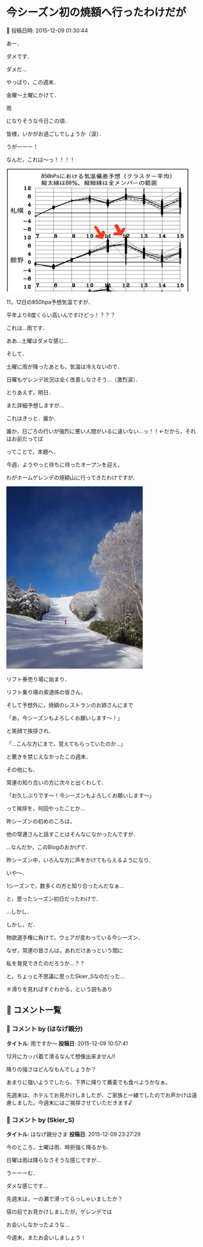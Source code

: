 # 今シーズン初の焼額へ行ったわけだが

📅 投稿日時: 2015-12-09 01:30:44

あー．


ダメです．


ダメだ…


やっぱり，この週末．


金曜～土曜にかけて．


雨


になりそうな今日この頃．


皆様，いかがお過ごしでしょうか（涙）．





うがーーー！


なんだ，これは～っ！！！！




![608b7a7f13fddc7d4080f3af9c421579.jpg](images/608b7a7f13fddc7d4080f3af9c421579.jpg)




11，12日の850hpa予想気温ですが．


平年より8度くらい高いんですけどっ！？？？





これは…雨です．


ああ…土曜はダメな感じ…


そして．


土曜に雨が降ったあとも，気温は冷えないので．


日曜もゲレンデ状況は全く改善しなさそう…（激烈涙）．





とりあえず，明日．


また詳細予想しますが…


これはきっと．誰か．


誰か，日ごろの行いが強烈に悪い人間がいるに違いない…っ！！←だから，それはお前だってば





ってことで，本題へ．





今週，ようやっと待ちに待ったオープンを迎え，


わがホームゲレンデの焼額山に行ってきたわけですが．




![c6a7be44d039b7991fe842edd6665f8c.jpg](images/c6a7be44d039b7991fe842edd6665f8c.jpg)




リフト券売り場に始まり．


リフト乗り場の索道係の皆さん，


そして予想外に，焼額のレストランのお姉さんにまで


「あ，今シーズンもよろしくお願いします～！」


と笑顔で挨拶され．


「…こんな方にまで，覚えてもらっていたのか…」


と驚きを禁じえなかったこの週末．





その他にも．


常連の知り合いの方に次々と出くわして．


「お久しぶりです～！今シーズンもよろしくお願いします～」


って挨拶を，何回やったことか…





昨シーズンの初めのころは，


他の常連さんと話すことはそんなになかったんですが．


…なんだか，このBlogのおかげで．


昨シーズン中，いろんな方に声をかけてもらえるようになり．


いや～．


1シーズンで，数多くの方と知り合ったんだなぁ…


と，思ったシーズン初日だったわけで．





…しかし．


しかし，だ．


物欲選手権に負けて，ウェアが変わっている今シーズン．


なぜ，常連の皆さんは，あれだけあっという間に


私を発見できたのだろうか…？？


と，ちょっと不思議に思ったSkier_Sなのだった…


＃滑りを見ればすぐわかる，という説もあり

## 💬 コメント一覧

### 💬 コメント by (はなげ親分)
**タイトル**: 雨ですか～
**投稿日**: 2015-12-09 10:57:41

12月にカッパ着て滑るなんて想像出来ません!!

降りの強さはどんなもんでしょうか？

あまりに強いようでしたら、下界に降りて蕎麦でも食べようかなぁ。



先週末は、ホテルてお見かけしましたが、ご家族と一緒でしたのでお声かけは遠慮しました。今週末にはご挨拶させていただきます♪

### 💬 コメント by (Skier_S)
**タイトル**: はなげ親分さま
**投稿日**: 2015-12-09 23:27:29

今のところ，土曜は雨．時折強く降るかも．

日曜は雨は降らなさそうな感じですが…

うーーーむ．

ダメな感じです…



先週末は，一の瀬で滑ってらっしゃいましたか？

宿の前でお見かけしましたが，ゲレンデでは

お会いしなかったような…



今週末，またお会いしましょう！

